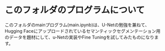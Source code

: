 # このフォルダのプログラムについて

このフォルダのmainプログラム(main.ipynb)は、U-Netの勉強を兼ねて、Hugging Faceにアップロードされているセマンティックセグメンテーション用のデータを題材にして、u-Netの実装やFine Tuningを試してみたものになります。<br>

